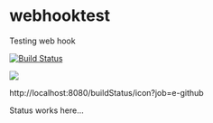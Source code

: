 webhooktest
===========

Testing web hook

[![Build Status](http://localhost:8080/buildStatus/icon?job=e-github)](http://localhost:8080/job/e-github/)

<a href='http://localhost:8080/job/e-github/'><img src='http://localhost:8080/buildStatus/icon?job=e-github'></a>

http://localhost:8080/buildStatus/icon?job=e-github


Status works here...
